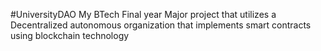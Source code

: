 #UniversityDAO
My BTech Final year Major project that utilizes a Decentralized autonomous organization that implements smart contracts using blockchain technology
